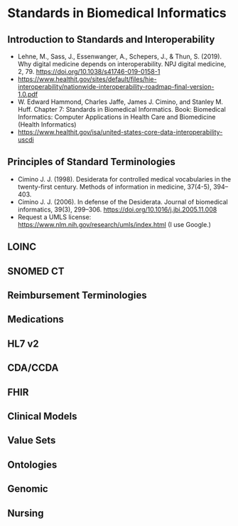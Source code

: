# Standards in Biomedical Informatics

## Introduction to Standards and Interoperability

* Lehne, M., Sass, J., Essenwanger, A., Schepers, J., & Thun, S. (2019). Why digital medicine depends on interoperability. NPJ digital medicine, 2, 79. https://doi.org/10.1038/s41746-019-0158-1
* https://www.healthit.gov/sites/default/files/hie-interoperability/nationwide-interoperability-roadmap-final-version-1.0.pdf
* W. Edward Hammond, Charles Jaffe, James J. Cimino, and Stanley M. Huff. Chapter 7: Standards in Biomedical Informatics. Book: Biomedical Informatics: Computer Applications in Health Care and Biomedicine (Health Informatics)
* https://www.healthit.gov/isa/united-states-core-data-interoperability-uscdi

## Principles of Standard Terminologies

* Cimino J. J. (1998). Desiderata for controlled medical vocabularies in the twenty-first century. Methods of information in medicine, 37(4-5), 394–403.
* Cimino J. J. (2006). In defense of the Desiderata. Journal of biomedical informatics, 39(3), 299–306. https://doi.org/10.1016/j.jbi.2005.11.008
* Request a UMLS license: https://www.nlm.nih.gov/research/umls/index.html (I use Google.)

## LOINC

## SNOMED CT

## Reimbursement Terminologies

## Medications

## HL7 v2

## CDA/CCDA

## FHIR

## Clinical Models

## Value Sets

## Ontologies

## Genomic

## Nursing
